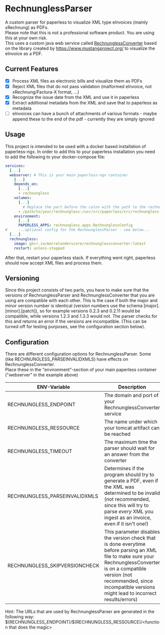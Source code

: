 # RechnunglessParser
A custom parser for paperless to visualize XML type eInvoices (mainly xRechnung) as PDFs.  
Please note that this is not a professional software product. You are using this at your own risk.  
This uses a custom java web service called [RechnunglessConverter](https://github.com/marrelUnderscore/RechnunglessConverter) based on the library created by https://www.mustangproject.org/ to visualize the eInvoice as a PDF.
## Current Features
 - [x] Process XML files as electronic bills and visualize them as PDFs
 - [x] Reject XML files that do not pass validation (malformed eInvoice, not xRechnung/Factura-X format, ...)
 - [x] Recognize the issue date from the XML and use it in paperless
 - [x] Extract additional metadata from the XML and save that to paperless as metadata
 - [ ] eInvoices can have a bunch of attachments of various formats - maybe append these to the end of the pdf - currently they are simply ignored
## Usage
This project is intended to be used with a docker based installation of paperless-ngx. In order to add this to your paperless installation you need to add the following to your docker-compose file:
```yaml
services:
  [...]
  webserver: # This is your main paperless-ngx container
    [...]
    depends_on:
      [...]
      - rechnungless
    volumes:
      [...]
        # Replace the part before the colon with the path to the rechnungless folder found in this repo
      - /path/to/your/rechnungless:/usr/src/paperless/src/rechnungless
    environment:
      [...]
      PAPERLESS_APPS: rechnungless.apps.RechnunglessConfig
#     ...optional config for the RechnunglessParser - see below...
  [...]
  rechnungless:
    image: ghcr.io/marrelunderscore/rechnunglessconverter:latest
    restart: unless-stopped
```
After that, restart your paperless stack. If everything went right, paperless should now accept XML files and process them.
## Versioning
Since this project consists of two parts, you have to make sure that the versions of RechnunglessParser and RechnunglessConverter that you are using are compatible with each other.
This is the case if both the major and minor version number is identical (version numbers use the schema [major].[minor].[patch]),
so for example versions 0.2.3 and 0.2.11 would be compatible, while versions 1.2.3 and 1.3.3 would not.
The parser checks for this and returns an error if the versions are incompatible. (This can be turned off for testing purposes, see the configuration section below).
## Configuration
There are different configuration options for RechnunglessParser. Some (like RECHNUNGLESS_PARSEINVALIDXMLS) have effects on RechnunglessConverter.  
Place these in the "environment"-section of your main paperless container ("webserver" in the example above)

| ENV-Variable                  | Description                                                                                                                                                                                                                                          | Default                  |
|-------------------------------|------------------------------------------------------------------------------------------------------------------------------------------------------------------------------------------------------------------------------------------------------|--------------------------|
| RECHNUNGLESS_ENDPOINT         | The domain and port of your RechnunglessConverter service                                                                                                                                                                                            | http://rechnungless:8080 |
| RECHNUNGLESS_RESSOURCE        | The name under which your tomcat artifact can be reached                                                                                                                                                                                             | rechnungless             |
| RECHNUNGLESS_TIMEOUT          | The maximum time the parser should wait for an answer from the converter                                                                                                                                                                             | 60                       |
| RECHNUNGLESS_PARSEINVALIDXMLS | Determines if the program should try to generate a PDF, even if the XML was determined to be invalid (not recommended, since this will try to parse *every* XML you ingest as an invoice, even if it isn't one!)                                     | false                    |
| RECHNUNGLESS_SKIPVERSIONCHECK | This parameter disables the version check that is done everytime before parsing an XML file to make sure your RechnunglessConverter is on a compatible version (not recommended, since incompatible versions might lead to incorrect results/errors) | false                    |

Hint: The URLs that are used by RechnunglessParser are generated in the following way: \$(RECHNUNGLESS_ENDPOINT)/$(RECHNUNGLESS_RESSOURCE)/\<function that does the magic>


